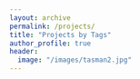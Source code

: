 ```yaml
---
layout: archive
permalink: /projects/
title: "Projects by Tags"
author_profile: true
header:
  image: "/images/tasman2.jpg"
---
```

